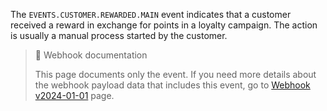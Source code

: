 The `EVENTS.CUSTOMER.REWARDED.MAIN` event indicates that a customer received a reward in exchange for points in a loyalty campaign. The action is usually a manual process started by the customer.

> 📘 Webhook documentation
>
> This page documents only the event. If you need more details about the webhook payload data that includes this event, go to [Webhook v2024-01-01](ref:introduction-to-webhooks "Introduction to webhooks v2024-01-01") page.